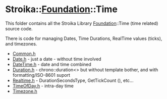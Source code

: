 # Stroika::[Foundation](../ReadMe.md)::Time

This folder contains all the Stroika Library [Foundation](../ReadMe.md)::Time (time related) source code.

There is code for managing Dates, Time Durations, RealTime values (ticks), and timezones.

- [Common.h](Common.h)
- [Date.h](Date.h) - just a date - without time involved
- [DateTime.h](DateTime.h) - date and time combined
- [Duration.h](Duration.h) - chrono::duration\<> but without template bother, and with formatting/ISO-8601 suport
- [Realtime.h](Realtime.h) - DurationSecondsType, GetTickCount (), etc...
- [TimeOfDay.h](TimeOfDay.h) - intra-day time
- [Timezone.h](Timezone.h)
